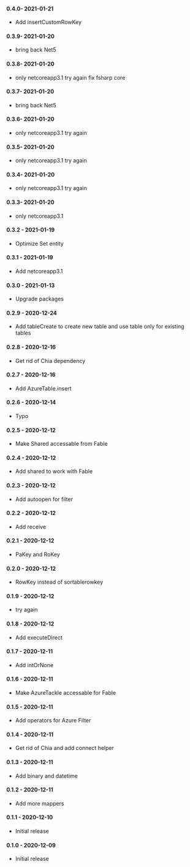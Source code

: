 #### 0.4.0- 2021-01-21
* Add insertCustomRowKey
#### 0.3.9- 2021-01-20
* bring back Net5
#### 0.3.8- 2021-01-20
* only netcoreapp3.1 try again fix fsharp core
#### 0.3.7- 2021-01-20
* bring back Net5
#### 0.3.6- 2021-01-20
* only netcoreapp3.1 try again
#### 0.3.5- 2021-01-20
* only netcoreapp3.1 try again
#### 0.3.4- 2021-01-20
* only netcoreapp3.1 try again
#### 0.3.3- 2021-01-20
* only netcoreapp3.1
#### 0.3.2 - 2021-01-19
* Optimize Set entity
#### 0.3.1 - 2021-01-19
* Add netcoreapp3.1
#### 0.3.0 - 2021-01-13
* Upgrade packages
#### 0.2.9 - 2020-12-24
* Add tableCreate to create new table and use table only for existing tables
#### 0.2.8 - 2020-12-16
* Get rid of Chia dependency
#### 0.2.7 - 2020-12-16
* Add AzureTable.insert
#### 0.2.6 - 2020-12-14
* Typo
#### 0.2.5 - 2020-12-12
* Make Shared accessable from Fable
#### 0.2.4 - 2020-12-12
* Add shared to work with Fable
#### 0.2.3 - 2020-12-12
* Add autoopen for filter
#### 0.2.2 - 2020-12-12
* Add receive
#### 0.2.1 - 2020-12-12
* PaKey and RoKey
#### 0.2.0 - 2020-12-12
* RowKey instead of sortablerowkey
#### 0.1.9 - 2020-12-12
* try again
#### 0.1.8 - 2020-12-12
* Add executeDirect
#### 0.1.7 - 2020-12-11
* Add intOrNone
#### 0.1.6 - 2020-12-11
* Make AzureTackle accessable for Fable
#### 0.1.5 - 2020-12-11
* Add operators for Azure Filter
#### 0.1.4 - 2020-12-11
* Get rid of Chia and add connect helper
#### 0.1.3 - 2020-12-11
* Add binary and datetime
#### 0.1.2 - 2020-12-11
* Add more mappers
#### 0.1.1 - 2020-12-10
* Initial release
#### 0.1.0 - 2020-12-09
* Initial release
